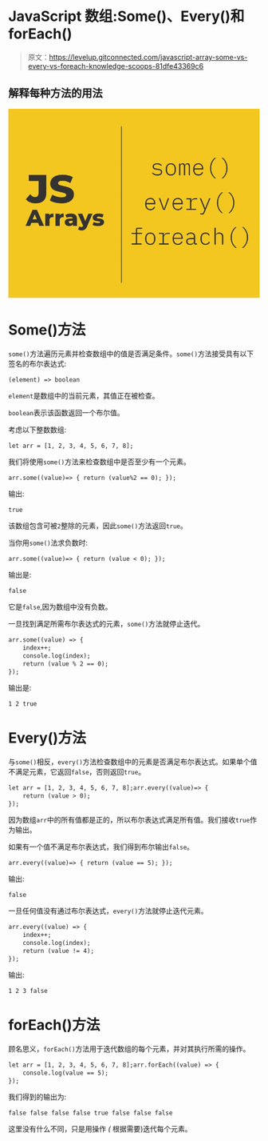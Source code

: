 # JavaScript 数组:Some()、Every()和 forEach()

> 原文：<https://levelup.gitconnected.com/javascript-array-some-vs-every-vs-foreach-knowledge-scoops-81dfe43369c6>

## 解释每种方法的用法

![](img/1fdc7c8261a645928b7a935b3d4fc4f2.png)

# Some()方法

`some()`方法遍历元素并检查数组中的值是否满足条件。`some()`方法接受具有以下签名的布尔表达式:

```
(element) => boolean
```

`element`是数组中的当前元素，其值正在被检查。

`boolean`表示该函数返回一个布尔值。

考虑以下整数数组:

```
let arr = [1, 2, 3, 4, 5, 6, 7, 8];
```

我们将使用`some()`方法来检查数组中是否至少有一个元素。

```
arr.some((value)=> { return (value%2 == 0); });
```

输出:

```
true
```

该数组包含可被`2`整除的元素，因此`some()`方法返回`true`。

当你用`some()`法求负数时:

```
arr.some((value)=> { return (value < 0); });
```

输出是:

```
false
```

它是`false`,因为数组中没有负数。

一旦找到满足所需布尔表达式的元素，`some()`方法就停止迭代。

```
arr.some((value) => { 
    index++;
    console.log(index); 
    return (value % 2 == 0); 
});
```

输出是:

```
1 2 true
```

# Every()方法

与`some()`相反，`every()`方法检查数组中的元素是否满足布尔表达式。如果单个值不满足元素，它返回`false`，否则返回`true`。

```
let arr = [1, 2, 3, 4, 5, 6, 7, 8];arr.every((value)=> { 
    return (value > 0); 
});
```

因为数组`arr`中的所有值都是正的，所以布尔表达式满足所有值。我们接收`true`作为输出。

如果有一个值不满足布尔表达式，我们得到布尔输出`false`。

```
arr.every((value)=> { return (value == 5); });
```

输出:

```
false
```

一旦任何值没有通过布尔表达式，`every()`方法就停止迭代元素。

```
arr.every((value) => { 
    index++; 
    console.log(index); 
    return (value != 4); 
});
```

输出:

```
1 2 3 false
```

# forEach()方法

顾名思义，`forEach()`方法用于迭代数组的每个元素，并对其执行所需的操作。

```
let arr = [1, 2, 3, 4, 5, 6, 7, 8];arr.forEach((value) => { 
    console.log(value == 5); 
});
```

我们得到的输出为:

```
false false false false true false false false
```

这里没有什么不同，只是用操作 *(* 根据需要)迭代每个元素。